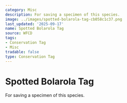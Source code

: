```yaml
---
category: Misc
description: For saving a specimen of this species.
image: ../images/spotted-bolarola-tag-cb058c1c37.png
last_updated: '2025-09-17'
name: Spotted Bolarola Tag
source: WFCD
tags:
- Conservation Tag
- Misc
tradable: false
type: Conservation Tag
---
```


# Spotted Bolarola Tag

For saving a specimen of this species.

